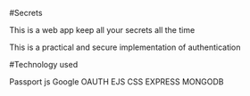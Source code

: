 #Secrets

This is a web app keep all your secrets all the time


This is a practical and secure implementation of authentication

#Technology used

Passport js
Google OAUTH
EJS
CSS
EXPRESS
MONGODB
